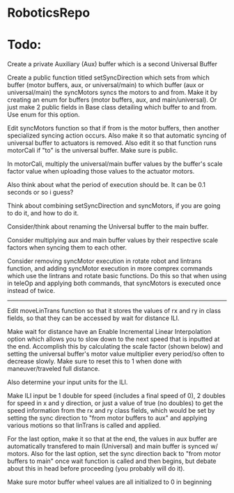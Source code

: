 # RoboticsRepo
# Todo:
Create a private Auxiliary (Aux) buffer which is a second Universal Buffer

Create a public function titled setSyncDirection which sets from which buffer (motor buffers, aux, or universal/main) to which buffer (aux or universal/main) the syncMotors syncs the motors to and from. Make it by creating an enum for buffers (motor buffers, aux, and main/universal). Or just make 2 public fields in Base class detailing which buffer to and from. Use enum for this option.

Edit syncMotors function so that if from is the motor buffers, then another specialized syncing action occurs. Also make it so that automatic syncing of universal buffer to actuators is removed. Also edit it so that function runs motorCali if "to" is the universal buffer. Make sure is public.

In motorCali, multiply the universal/main buffer values by the buffer's scale factor value when uploading those values to the actuator motors.

Also think about what the period of execution should be. It can be 0.1 seconds or so i guess?

Think about combining setSyncDirection and syncMotors, if you are going to do it, and how to do it.

Consider/think about renaming the Universal buffer to the main buffer.

Consider multiplying aux and main buffer values by their respective scale factors when syncing them to each other.

Consider removing syncMotor execution in rotate robot and lintrans function, and adding syncMotor execution in more comprex commands which use the lintrans and rotate basic functions. Do this so that when using in teleOp and applying both commands, that syncMotors is executed once instead of twice.

---

Edit moveLinTrans function so that it stores the values of rx and ry in class fields, so that they can be accessed by wait for distance ILI.

Make wait for distance have an Enable Incremental Linear Interpolation option which allows you to slow down to the next speed that is inputted at the end. Accomplish this by calculating the scale factor (shown below) and setting the universal buffer's motor value multiplier every period/so often to decrease slowly. Make sure to reset this to 1 when done with maneuver/traveled full distance.

Also determine your input units for the ILI.

Make ILI input be 1 double for speed (includes a final speed of 0), 2 doubles for speed in x and y direction, or just a value of true (no doubles) to get the speed information from the rx and ry class fields, which would be set by setting the sync direction to "from motor buffers to aux" and applying various motions so that linTrans is called and applied.

For the last option, make it so that at the end, the values in aux buffer are automatically transfered to main (Universal) and main buffer is synced w/ motors. Also for the last option, set the sync direction back to "from motor buffers to main" once wait function is called and then begins, but debate about this in head before proceeding (you probably will do it).

Make sure motor buffer wheel values are all initialized to 0 in beginning
